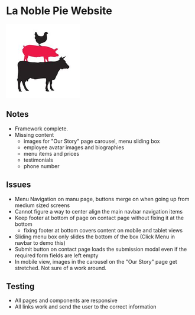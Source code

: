 # La Noble Pie Website

![Image of La Noble Pie logo](assets/images/noblepie.jpg)

## Notes

- Framework complete.
- Missing content 
    - images for "Our Story" page carousel, menu sliding box
    - employee avatar images and biographies
    - menu items and prices
    - testimonials
    - phone number

## Issues

- Menu Navigation on manu page, buttons merge on when going up from medium sized screens
- Cannot figure a way to center align the main navbar navigation items
- Keep footer at bottom of page on contact page without fixing it at the bottom
    - fixing footer at bottom covers content on mobile and tablet views
- Sliding menu box only slides the bottom of the box (Click Menu in navbar to demo this)
- Submit button on contact page loads the submission modal even if the required form fields are left empty
- In mobile view, images in the carousel on the "Our Story" page get stretched. Not sure of a work around.

## Testing

- All pages and components are responsive
- All links work and send the user to the correct information

